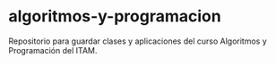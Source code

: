 # algoritmos-y-programacion
Repositorio para guardar clases y aplicaciones del curso Algoritmos y Programación del ITAM.
